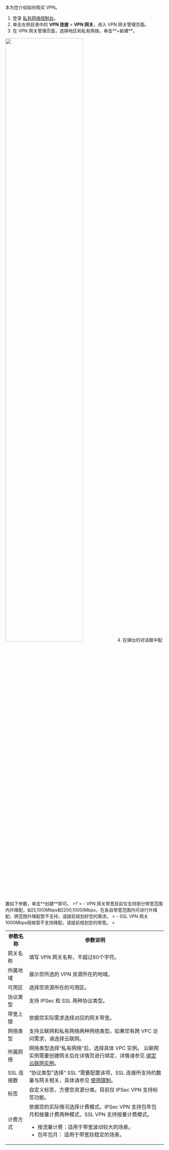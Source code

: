 本为您介绍如何购买 VPN。

1. 登录 [私有网络控制台](https://console.cloud.tencent.com/vpc/vpc?rid=1)。
2. 单击左侧目录中的 **VPN 连接** > **VPN 网关**，进入 VPN 网关管理页面。
3. 在 VPN 网关管理页面，选择地区和私有网络，单击**+新建**。
<img src="https://qcloudimg.tencent-cloud.cn/raw/c4fc20b3defa52da537d93117a7364f3.png" width="70%">
4. 在弹出的对话框中配置如下参数，单击**创建**即可。
>?
> - VPN 网关带宽目前仅支持部分带宽范围内升降配，如[5,100]Mbps和[200,1000]Mbps，在各自带宽范围内可进行升降配，跨范围升降配暂不支持，请提前规划好您的需求。
> - SSL VPN 网关1000Mbps规格暂不支持降配，请提前规划您的带宽。
> 
<table>
<tr>
<th>参数名称</th>
<th>参数说明</th>
</tr>
<tr>
<td>网关名称</td>
<td>填写 VPN 网关名称，不超过60个字符。</td>
</tr>
<tr>
<td>所属地域</td>
<td>展示您所选的 VPN 资源所在的地域。</td>
</tr>
<tr>
<td>可用区</td>
<td>选择您资源所在的可用区。</td>
</tr>
<tr>
<td>协议类型</td>
<td>支持 IPSec 和 SSL 两种协议类型。</td>
</tr>
<tr>
<td>带宽上限</td>
<td>依据您实际需求选择对应的网关带宽。</td>
</tr>
<tr>
<td>网络类型</td>
<td>支持云联网和私有网络两种网络类型。如果您有跨 VPC 访问需求，请选择云联网。</td>
</tr>
<tr>
<td>所属网络</td>
<td>网络类型选择“私有网络”后，选择具体 VPC 实例。
云联网实例需要创建网关后在详情页进行绑定，详情请参见 <a href="https://cloud.tencent.com/document/product/554/71642">绑定云联网实例</a>。</td>
</tr>
<tr>
<td>SSL 连接数</td>
<td>“协议类型”选择“ SSL ”需要配置该项，SSL 连接所支持的数量与网关相关，具体请参见 <a href="https://cloud.tencent.com/document/product/554/18982">使用限制</a>。</td>
</tr>
<tr>
<td>标签</td>
<td>自定义标签，方便您资源分类。目前仅 IPSec VPN 支持标签功能。</td>
</tr>
<tr>
<td>计费方式</td>
<td>依据您的实际情况选择计费模式。IPSec VPN 支持包年包月和按量计费两种模式，SSL VPN 支持按量计费模式。<ul><li>按流量计费：适用于带宽波动较大的场景。</li><li>包年包月： 适用于带宽较稳定的场景。</li></ul></td>
</table>
